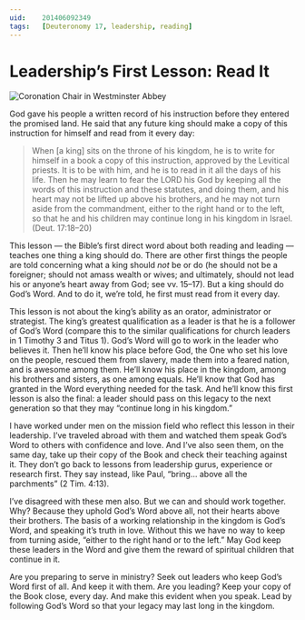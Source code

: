 ```yaml
---
uid:	201406092349
tags:	[Deuteronomy 17, leadership, reading]
---
```


# Leadership’s First Lesson: Read It

![Coronation Chair in Westminster Abbey](https://cmhelmer.com/media/201406092349_1.jpg)

God gave his people a written record of his instruction before they entered the promised land. He said that any future king should make a copy of this instruction for himself and read from it every day:

> When [a king] sits on the throne of his kingdom, he is to write for himself in a book a copy of this instruction, approved by the Levitical priests. It is to be with him, and he is to read in it all the days of his life. Then he may learn to fear the LORD his God by keeping all the words of this instruction and these statutes, and doing them, and his heart may not be lifted up above his brothers, and he may not turn aside from the commandment, either to the right hand or to the left, so that he and his children may continue long in his kingdom in Israel. (Deut. 17:18–20)

This lesson — the Bible’s first direct word about both reading and leading — teaches one thing a king should do. There are other first things the people are told concerning what a king should *not* be or do (he should not be a foreigner; should not amass wealth or wives; and ultimately, should not lead his or anyone’s heart away from God; see vv. 15–17). But a king should do God’s Word. And to do it, we’re told, he first must read from it every day.

This lesson is not about the king’s ability as an orator, administrator or strategist. The king’s greatest qualification as a leader is that he is a follower of God’s Word (compare this to the similar qualifications for church leaders in 1 Timothy 3 and Titus 1). God’s Word will go to work in the leader who believes it. Then he’ll know his place before God, the One who set his love on the people, rescued them from slavery, made them into a feared nation, and is awesome among them. He’ll know his place in the kingdom, among his brothers and sisters, as one among equals. He’ll know that God has granted in the Word everything needed for the task. And he’ll know this first lesson is also the final: a leader should pass on this legacy to the next generation so that they may “continue long in his kingdom.”

I have worked under men on the mission field who reflect this lesson in their leadership. I’ve traveled abroad with them and watched them speak God’s Word to others with confidence and love. And I’ve also seen them, on the same day, take up their copy of the Book and check their teaching against it. They don’t go back to lessons from leadership gurus, experience or research first. They say instead, like Paul, “bring… above all the parchments” (2 Tim. 4:13).

I’ve disagreed with these men also. But we can and should work together. Why? Because they uphold God’s Word above all, not their hearts above their brothers. The basis of a working relationship in the kingdom is God’s Word, and speaking it’s truth in love. Without this we have no way to keep from turning aside, “either to the right hand or to the left.” May God keep these leaders in the Word and give them the reward of spiritual children that continue in it.

Are you preparing to serve in ministry? Seek out leaders who keep God’s Word first of all. And keep it with them. Are you leading? Keep your copy of the Book close, every day. And make this evident when you speak. Lead by following God’s Word so that your legacy may last long in the kingdom.
